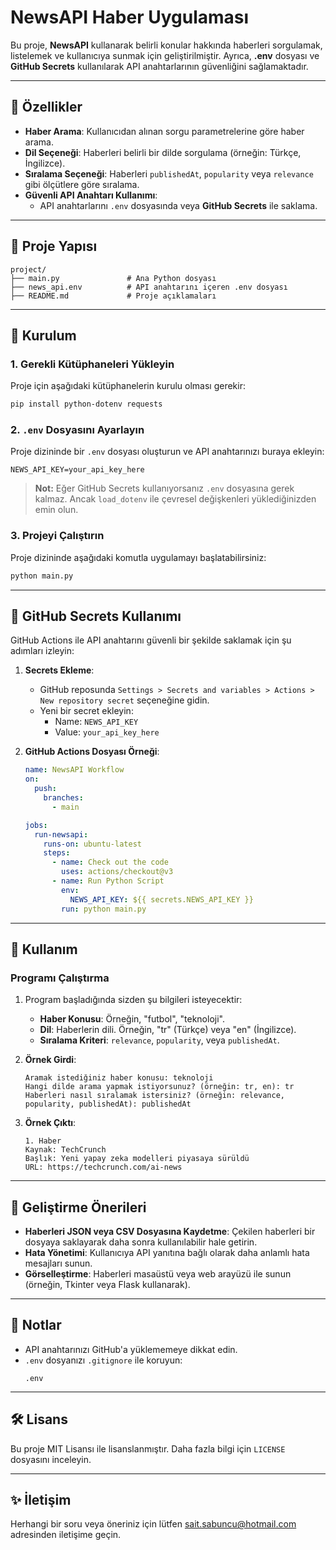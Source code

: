 # NewsAPI Haber Uygulaması

Bu proje, **NewsAPI** kullanarak belirli konular hakkında haberleri sorgulamak, listelemek ve kullanıcıya sunmak için geliştirilmiştir. Ayrıca, **.env** dosyası ve **GitHub Secrets** kullanılarak API anahtarlarının güvenliğini sağlamaktadır.

---

## 🚀 Özellikler

- **Haber Arama**: Kullanıcıdan alınan sorgu parametrelerine göre haber arama.
- **Dil Seçeneği**: Haberleri belirli bir dilde sorgulama (örneğin: Türkçe, İngilizce).
- **Sıralama Seçeneği**: Haberleri `publishedAt`, `popularity` veya `relevance` gibi ölçütlere göre sıralama.
- **Güvenli API Anahtarı Kullanımı**:
  - API anahtarlarını `.env` dosyasında veya **GitHub Secrets** ile saklama.

---

## 📂 Proje Yapısı

```plaintext
project/
├── main.py               # Ana Python dosyası
├── news_api.env          # API anahtarını içeren .env dosyası
├── README.md             # Proje açıklamaları
```

---

## 🔧 Kurulum

### 1. Gerekli Kütüphaneleri Yükleyin
Proje için aşağıdaki kütüphanelerin kurulu olması gerekir:
```bash
pip install python-dotenv requests
```

### 2. `.env` Dosyasını Ayarlayın
Proje dizininde bir `.env` dosyası oluşturun ve API anahtarınızı buraya ekleyin:
```
NEWS_API_KEY=your_api_key_here
```

> **Not:** Eğer GitHub Secrets kullanıyorsanız `.env` dosyasına gerek kalmaz. Ancak `load_dotenv` ile çevresel değişkenleri yüklediğinizden emin olun.

### 3. Projeyi Çalıştırın
Proje dizininde aşağıdaki komutla uygulamayı başlatabilirsiniz:
```bash
python main.py
```

---

## 🔑 GitHub Secrets Kullanımı

GitHub Actions ile API anahtarını güvenli bir şekilde saklamak için şu adımları izleyin:

1. **Secrets Ekleme**:
   - GitHub reposunda `Settings > Secrets and variables > Actions > New repository secret` seçeneğine gidin.
   - Yeni bir secret ekleyin:
     - Name: `NEWS_API_KEY`
     - Value: `your_api_key_here`

2. **GitHub Actions Dosyası Örneği**:
   ```yaml
   name: NewsAPI Workflow
   on:
     push:
       branches:
         - main

   jobs:
     run-newsapi:
       runs-on: ubuntu-latest
       steps:
         - name: Check out the code
           uses: actions/checkout@v3
         - name: Run Python Script
           env:
             NEWS_API_KEY: ${{ secrets.NEWS_API_KEY }}
           run: python main.py
   ```

---

## 📝 Kullanım

### Programı Çalıştırma
1. Program başladığında sizden şu bilgileri isteyecektir:
   - **Haber Konusu**: Örneğin, "futbol", "teknoloji".
   - **Dil**: Haberlerin dili. Örneğin, "tr" (Türkçe) veya "en" (İngilizce).
   - **Sıralama Kriteri**: `relevance`, `popularity`, veya `publishedAt`.

2. **Örnek Girdi**:
   ```
   Aramak istediğiniz haber konusu: teknoloji
   Hangi dilde arama yapmak istiyorsunuz? (örneğin: tr, en): tr
   Haberleri nasıl sıralamak istersiniz? (örneğin: relevance, popularity, publishedAt): publishedAt
   ```

3. **Örnek Çıktı**:
   ```
   1. Haber
   Kaynak: TechCrunch
   Başlık: Yeni yapay zeka modelleri piyasaya sürüldü
   URL: https://techcrunch.com/ai-news
   ```

---

## 🌟 Geliştirme Önerileri

- **Haberleri JSON veya CSV Dosyasına Kaydetme**: Çekilen haberleri bir dosyaya saklayarak daha sonra kullanılabilir hale getirin.
- **Hata Yönetimi**: Kullanıcıya API yanıtına bağlı olarak daha anlamlı hata mesajları sunun.
- **Görselleştirme**: Haberleri masaüstü veya web arayüzü ile sunun (örneğin, Tkinter veya Flask kullanarak).

---

## 📌 Notlar

- API anahtarınızı GitHub'a yüklememeye dikkat edin.
- `.env` dosyanızı `.gitignore` ile koruyun:
  ```
  .env
  ```

---

## 🛠️ Lisans

Bu proje MIT Lisansı ile lisanslanmıştır. Daha fazla bilgi için `LICENSE` dosyasını inceleyin.

---

## ✨ İletişim

Herhangi bir soru veya öneriniz için lütfen [sait.sabuncu@hotmail.com](mailto:sait.sabuncu@hotmail.com]) adresinden iletişime geçin.
```
